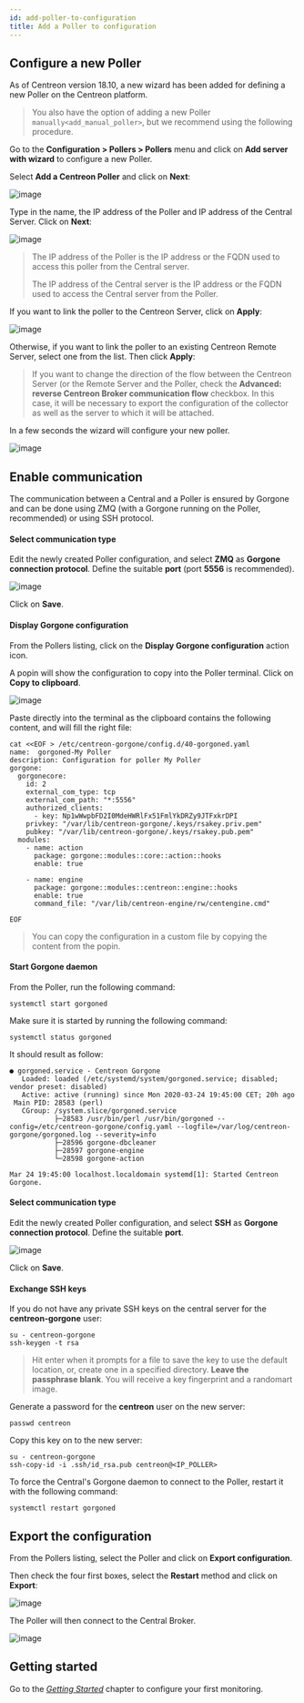 ```yaml
---
id: add-poller-to-configuration
title: Add a Poller to configuration
---
```


## Configure a new Poller

As of Centreon version 18.10, a new wizard has been added for defining a new
Poller on the Centreon platform.

> You also have the option of adding a new Poller `manually<add_manual_poller>`,
> but we recommend using the following procedure.

Go to the **Configuration \> Pollers \> Pollers** menu and click on **Add server
with wizard** to configure a new Poller.

Select **Add a Centreon Poller** and click on **Next**:

![image](../../../assets/installation/poller/wizard-add-poller-1.png)

Type in the name, the IP address of the Poller and IP address of the Central
Server. Click on **Next**:

![image](../../../assets/installation/poller/wizard-add-poller-2.png)

> The IP address of the Poller is the IP address or the FQDN used to access this
> poller from the Central server.
>
> The IP address of the Central server is the IP address or the FQDN used to
> access the Central server from the Poller.

If you want to link the poller to the Centreon Server, click on **Apply**:

![image](../../../assets/installation/poller/wizard-add-poller-3.png)

Otherwise, if you want to link the poller to an existing Centreon Remote Server,
select one from the list. Then click **Apply**:

> If you want to change the direction of the flow between the Centreon Server
> (or the Remote Server and the Poller, check the **Advanced: reverse Centreon
> Broker communication flow** checkbox. In this case, it will be necessary to
> export the configuration of the collector as well as the server to which it
> will be attached.

In a few seconds the wizard will configure your new poller.

![image](../../../assets/installation/poller/poller-list-zmq.png)

## Enable communication

The communication between a Central and a Poller is ensured by Gorgone and can
be done using ZMQ (with a Gorgone running on the Poller, recommended) or using
SSH protocol.

<!--DOCUSAURUS_CODE_TABS-->

<!--Using ZMQ (Recommended)-->

#### Select communication type

Edit the newly created Poller configuration, and select **ZMQ** as **Gorgone
connection protocol**. Define the suitable **port** (port **5556** is
recommended).

![image](../../../assets/installation/poller/poller-edit-zmq.png)

Click on **Save**.

#### Display Gorgone configuration

From the Pollers listing, click on the **Display Gorgone configuration** action
icon.

A popin will show the configuration to copy into the Poller terminal. Click on
**Copy to clipboard**.

![image](../../../assets/installation/poller/poller-gorgone-display-config.png)

Paste directly into the terminal as the clipboard contains the following
content, and will fill the right file:

``` shell
cat <<EOF > /etc/centreon-gorgone/config.d/40-gorgoned.yaml
name:  gorgoned-My Poller
description: Configuration for poller My Poller
gorgone:
  gorgonecore:
    id: 2
    external_com_type: tcp
    external_com_path: "*:5556"
    authorized_clients:
      - key: Np1wWwpbFD2I0MdeHWRlFx51FmlYkDRZy9JTFxkrDPI
    privkey: "/var/lib/centreon-gorgone/.keys/rsakey.priv.pem"
    pubkey: "/var/lib/centreon-gorgone/.keys/rsakey.pub.pem"
  modules:
    - name: action
      package: gorgone::modules::core::action::hooks
      enable: true

    - name: engine
      package: gorgone::modules::centreon::engine::hooks
      enable: true
      command_file: "/var/lib/centreon-engine/rw/centengine.cmd"

EOF
```

> You can copy the configuration in a custom file by copying the content from
> the popin.

#### Start Gorgone daemon

From the Poller, run the following command:

``` shell
systemctl start gorgoned
```

Make sure it is started by running the following command:

``` shell
systemctl status gorgoned
```

It should result as follow:

``` shell
● gorgoned.service - Centreon Gorgone
   Loaded: loaded (/etc/systemd/system/gorgoned.service; disabled; vendor preset: disabled)
   Active: active (running) since Mon 2020-03-24 19:45:00 CET; 20h ago
 Main PID: 28583 (perl)
   CGroup: /system.slice/gorgoned.service
           ├─28583 /usr/bin/perl /usr/bin/gorgoned --config=/etc/centreon-gorgone/config.yaml --logfile=/var/log/centreon-gorgone/gorgoned.log --severity=info
           ├─28596 gorgone-dbcleaner
           ├─28597 gorgone-engine
           └─28598 gorgone-action

Mar 24 19:45:00 localhost.localdomain systemd[1]: Started Centreon Gorgone.
```

<!--Using SSH-->

#### Select communication type

Edit the newly created Poller configuration, and select **SSH** as **Gorgone
connection protocol**. Define the suitable **port**.

![image](../../../assets/installation/poller/poller-edit-ssh.png)

Click on **Save**.

#### Exchange SSH keys

If you do not have any private SSH keys on the central server for the
**centreon-gorgone** user:

``` shell
su - centreon-gorgone
ssh-keygen -t rsa
```

> Hit enter when it prompts for a file to save the key to use the default
> location, or, create one in a specified directory. **Leave the passphrase
> blank**. You will receive a key fingerprint and a randomart image.

Generate a password for the **centreon** user on the new server:

``` shell
passwd centreon
```

Copy this key on to the new server:

``` shell
su - centreon-gorgone
ssh-copy-id -i .ssh/id_rsa.pub centreon@<IP_POLLER>
```

<!--END_DOCUSAURUS_CODE_TABS-->

To force the Central's Gorgone daemon to connect to the Poller, restart it with
the following command:

``` shell
systemctl restart gorgoned
```

## Export the configuration

From the Pollers listing, select the Poller and click on **Export
configuration**.

Then check the four first boxes, select the **Restart** method and click on
**Export**:

![image](../../../assets/installation/poller/poller-generate-config.png)

The Poller will then connect to the Central Broker.

![image](../../../assets/installation/poller/poller-list-zmq-started.png)

## Getting started

Go to the *[Getting Started](../tutorials/first-steps.html)* chapter to
configure your first monitoring.
